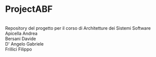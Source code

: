 # ProjectABF
<br />
Repository del progetto per il corso di Architetture dei Sistemi Software <br />
Apicella Andrea <br />
Bersani Davide <br />
D' Angelo Gabriele <br />
Frillici Filippo <br />
 
